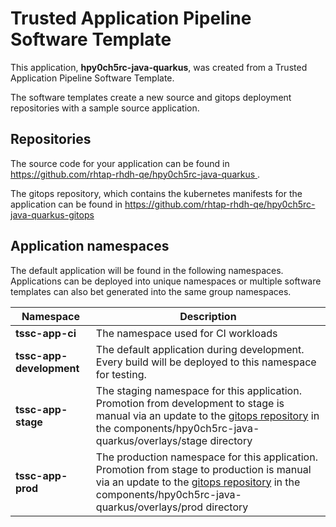 # Trusted Application Pipeline Software Template

This application, **hpy0ch5rc-java-quarkus**, was created from a Trusted Application Pipeline Software Template.

The software templates create a new source and gitops deployment repositories with a sample source application. 

## Repositories

The source code for your application can be found in [https://github.com/rhtap-rhdh-qe/hpy0ch5rc-java-quarkus ](https://github.com/rhtap-rhdh-qe/hpy0ch5rc-java-quarkus ).
 
The gitops repository, which contains the kubernetes manifests for the application can be found in 
[https://github.com/rhtap-rhdh-qe/hpy0ch5rc-java-quarkus-gitops ](https://github.com/rhtap-rhdh-qe/hpy0ch5rc-java-quarkus-gitops ) 

## Application namespaces 

The default application will be found in the following namespaces. Applications can be deployed into unique namespaces or multiple software templates can also bet generated into the same group namespaces.  

|  Namespace   |  Description   |  
| -------- | -------- |
| **tssc-app-ci** | The namespace used for CI workloads |
| **tssc-app-development** | The default application during development. Every build will be deployed to this namespace for testing. |
| **tssc-app-stage** | The staging namespace for this application. Promotion from development to stage is manual via an update to the [gitops repository](https://github.com/rhtap-rhdh-qe/hpy0ch5rc-java-quarkus-gitops ) in the components/hpy0ch5rc-java-quarkus/overlays/stage directory |
| **tssc-app-prod** | The production namespace for this application. Promotion from stage to production is manual via an update to the [gitops repository](https://github.com/rhtap-rhdh-qe/hpy0ch5rc-java-quarkus-gitops ) in the components/hpy0ch5rc-java-quarkus/overlays/prod directory |